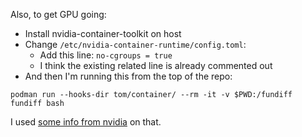 Also, to get GPU going:

- Install nvidia-container-toolkit on host
- Change `/etc/nvidia-container-runtime/config.toml`:
  - Add this line: `no-cgroups = true`
  - I think the existing related line is already commented out
- And then I'm running this from the top of the repo:
```
podman run --hooks-dir tom/container/ --rm -it -v $PWD:/fundiff fundiff bash
```

I used [some info from nvidia](https://docs.nvidia.com/datacenter/cloud-native/container-toolkit/install-guide.html) on that.

